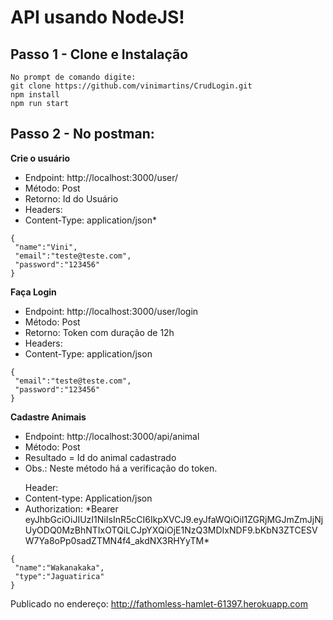 # API usando NodeJS!

## Passo 1 - Clone e Instalação

````
No prompt de comando digite:
git clone https://github.com/vinimartins/CrudLogin.git
npm install
npm run start
```` 

## Passo 2 - No postman:

<strong> Crie o usuário </strong>
- Endpoint: http://localhost:3000/user/
- Método: Post
- Retorno: Id do Usuário
- Headers:
- Content-Type: application/json*
````
{
 "name":"Vini",
 "email":"teste@teste.com",
 "password":"123456"
}
````
<strong> Faça Login </strong> 
- Endpoint: http://localhost:3000/user/login
- Método: Post
- Retorno: Token com duração de 12h
- Headers:
- Content-Type: application/json
````
{
 "email":"teste@teste.com",
 "password":"123456"
}
````
<strong> Cadastre Animais </strong>
- Endpoint: http://localhost:3000/api/animal
- Método: Post
- Resultado = Id do animal cadastrado
- Obs.: Neste método há a verificação do token. 
<ul>Header: 
 <li>Content-type: Application/json</li>
 <li>Authorization: *Bearer eyJhbGciOiJIUzI1NiIsInR5cCI6IkpXVCJ9.eyJfaWQiOiI1ZGRjMGJmZmJjNjUyODQ0MzBhNTIxOTQiLCJpYXQiOjE1NzQ3MDIxNDF9.bKbN3ZTCESVW7Ya8oPp0sadZTMN4f4_akdNX3RHYyTM* </li>
 </ul>
 
````
{	
 "name":"Wakanakaka",
 "type":"Jaguatirica"
}
````

Publicado no endereço:
http://fathomless-hamlet-61397.herokuapp.com
